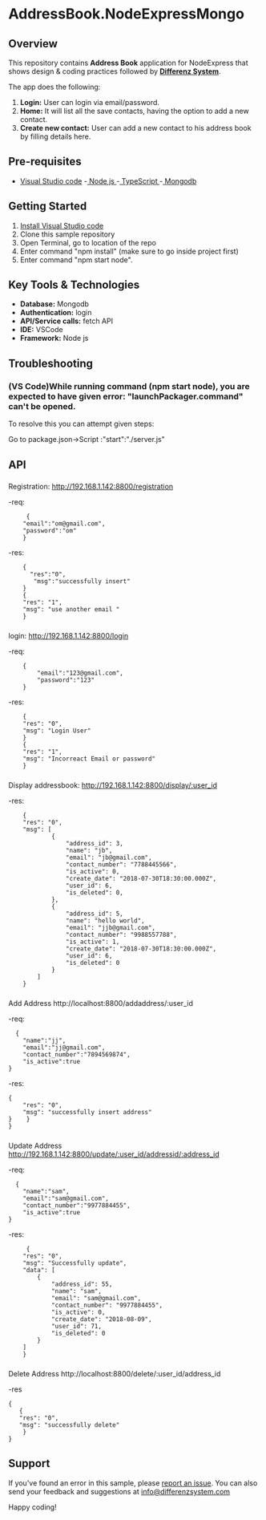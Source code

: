 # AddressBook.NodeExpressMongo

## Overview
This repository contains **Address Book** application for NodeExpress that shows design & coding practices followed by **[Differenz System](http://www.differenzsystem.com/)**.

The app does the following:
1. **Login:** User can login via email/password. 
2. **Home:** It will list all the save contacts, having the option to add a new contact.
3. **Create new contact:** User can add a new contact to his address book by filling details here.

## Pre-requisites
- [Visual Studio code](https://code.visualstudio.com/)
-[ Node js ](https://nodejs.org/en/)
-[ TypeScript ](http://typescript.org/)
-[ Mongodb ](https://www.npmjs.com/package/mongodb)


## Getting Started
1. [Install Visual Studio code](https://code.visualstudio.com/)
2. Clone this sample repository
3. Open Terminal, go to location of the repo
4. Enter command "npm install" (make sure to go inside project first)
5. Enter command "npm start node".


## Key Tools & Technologies
- **Database:** Mongodb
- **Authentication:** login
- **API/Service calls:** fetch API
- **IDE:**  VSCode
- **Framework:** Node js

## Troubleshooting
### (VS Code)While running command (npm start node), you are expected to have given error: "launchPackager.command" can't be opened.
To resolve this you can attempt given steps:

Go to package.json->Script :"start":"./server.js"




## API
###
Registration:
http://192.168.1.142:8800/registration

-req:
```
     {
	"email":"om@gmail.com",
	"password":"om"
	}
 ```
-res:
```
	{
      "res":"0",
       "msg":"successfully insert"
    }
	{
    "res": "1",
    "msg": "use another email "
	}
```

###
login:
http://192.168.1.142:8800/login

-req:
```
    {
        "email":"123@gmail.com",
        "password":"123"
    }
```
-res:
```
    {
    "res": "0",
    "msg": "Login User"
    }
    {
    "res": "1",
    "msg": "Incorreact Email or password"
    }
```
###
Display addressbook:
http://192.168.1.142:8800/display/:user_id

-res:
```
    {
    "res": "0",
    "msg": [
            {
                "address_id": 3,
                "name": "jb",
                "email": "jb@gmail.com",
                "contact_number": "7788445566",
                "is_active": 0,
                "create_date": "2018-07-30T18:30:00.000Z",
                "user_id": 6,
                "is_deleted": 0,
            },
            {
                "address_id": 5,
                "name": "hello world",
                "email": "jjb@gmail.com",
                "contact_number": "9988557788",
                "is_active": 1,
                "create_date": "2018-07-30T18:30:00.000Z",
                "user_id": 6,
                "is_deleted": 0
            }
        ]
    }
```
###
Add Address
http://localhost:8800/addaddress/:user_id

-req:
```
  {
	"name":"jj",
	"email":"jj@gmail.com",
	"contact_number":"7894569874",
	"is_active":true
}
```
-res:
```
{
    "res": "0",
    "msg": "successfully insert address"
}    }
}
```
###
Update Address
http://192.168.1.142:8800/update/:user_id/addressid/:address_id

-req:
```
  {
	"name":"sam",
	"email":"sam@gmail.com",
	"contact_number":"9977884455",
	"is_active":true
}
```
-res:
```	
     {
    "res": "0",
    "msg": "Successfully update",
    "data": [
        {
            "address_id": 55,
            "name": "sam",
            "email": "sam@gmail.com",
            "contact_number": "9977884455",
            "is_active": 0,
            "create_date": "2018-08-09",
            "user_id": 71,
            "is_deleted": 0
        }
    ]
    }
```
###
Delete Address
http://localhost:8800/delete/:user_id/address_id

-res
 ```
 {
    {
    "res": "0",
    "msg": "successfully delete"
     }
}
```




## Support
If you've found an error in this sample, please [report an issue](https://github.com/differenz-system/AddressBook.NodeExpressMongo). You can also send your feedback and suggestions at info@differenzsystem.com

Happy coding!
